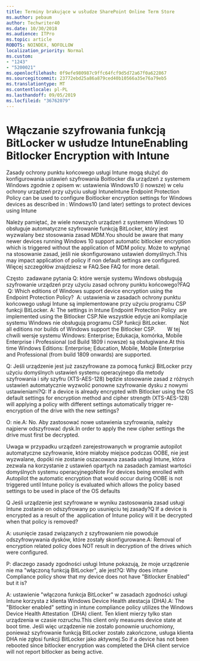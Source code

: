 ```yaml
---
title: Terminy brakujące w usłudze SharePoint Online Term Store
ms.author: pebaum
author: Techwriter40
ms.date: 10/30/2018
ms.audience: ITPro
ms.topic: article
ROBOTS: NOINDEX, NOFOLLOW
localization_priority: Normal
ms.custom:
- "1243"
- "5200021"
ms.openlocfilehash: 0f9efe980987c9ffc64fcf9d5d72a67f0a622867
ms.sourcegitcommit: 23772ebd25a86a879ced40b10566a35e76a79eb5
ms.translationtype: MT
ms.contentlocale: pl-PL
ms.lasthandoff: 09/05/2019
ms.locfileid: "36762079"
---
```

# <a name="enabling-bitlocker-encryption-with-intune"></a><span data-ttu-id="5e7f1-102">Włączanie szyfrowania funkcją BitLocker w usłudze Intune</span><span class="sxs-lookup"><span data-stu-id="5e7f1-102">Enabling Bitlocker Encryption with Intune</span></span>

<span data-ttu-id="5e7f1-103">Zasady ochrony punktu końcowego usługi Intune mogą służyć do konfigurowania ustawień szyfrowania Boitlocker dla urządzeń z systemem Windows zgodnie z opisem w: ustawienia Windows10 (i nowsze) w celu ochrony urządzeń przy użyciu usługi Intune</span><span class="sxs-lookup"><span data-stu-id="5e7f1-103">Intune Endpoint Protection Policy can be used to configure Boitlocker encryption settings for Windows devices as described in : Windows10 (and later) settings to protect devices using Intune</span></span>

<span data-ttu-id="5e7f1-104">Należy pamiętać, że wiele nowszych urządzeń z systemem Windows 10 obsługuje automatyczne szyfrowanie funkcją BitLocker, który jest wyzwalany bez stosowania zasad MDM.</span><span class="sxs-lookup"><span data-stu-id="5e7f1-104">You should be aware that many newer devices running Windows 10 support automatic bitlocker encryption which is triggered without the application of MDM policy.</span></span> <span data-ttu-id="5e7f1-105">Może to wpłynąć na stosowanie zasad, jeśli nie skonfigurowano ustawień domyślnych.</span><span class="sxs-lookup"><span data-stu-id="5e7f1-105">This may impact application of policy if non default settings are configured.</span></span> <span data-ttu-id="5e7f1-106">Więcej szczegółów znajdziesz w FAQ.</span><span class="sxs-lookup"><span data-stu-id="5e7f1-106">See FAQ for more detail.</span></span>


<span data-ttu-id="5e7f1-107">Często  zadawane pytania Q: które wersje systemu Windows obsługują szyfrowanie urządzeń przy użyciu zasad ochrony punktu końcowego?</span><span class="sxs-lookup"><span data-stu-id="5e7f1-107">FAQ  Q: Which editions of Windows support device encryption using the Endpoint Protection Policy?</span></span>
<span data-ttu-id="5e7f1-108"> A: ustawienia w zasadach ochrony punktu końcowego usługi Intune są implementowane przy użyciu programu CSP funkcji BitLocker.</span><span class="sxs-lookup"><span data-stu-id="5e7f1-108"> A: The settings in Intune Endpoint Protection Policy  are implemented using the Bitlocker CSP.</span></span><span data-ttu-id="5e7f1-109">Nie wszystkie edycje ani kompilacje systemu Windows nie obsługują programu CSP funkcji BitLocker. 
     </span><span class="sxs-lookup"><span data-stu-id="5e7f1-109">  Not all editions nor builds of Windows support the Bitlocker CSP. 
     </span></span> <span data-ttu-id="5e7f1-110">W tej chwili wersje systemu Windows: Enterprise; Edukacja, komórka, Mobile Enterprise i Professional (od Build 1809 i nowsze) są obsługiwane.</span><span class="sxs-lookup"><span data-stu-id="5e7f1-110">At this time Windows Editions: Enterprise; Education, Mobile, Mobile Enterprise and Professional (from build 1809 onwards) are supported.</span></span>




<span data-ttu-id="5e7f1-111">Q: Jeśli urządzenie jest już zaszyfrowane za pomocą funkcji BitLocker przy użyciu domyślnych ustawień systemu operacyjnego dla metody szyfrowania i siły szyfru (XTS-AES-128) będzie stosowanie zasad z różnych ustawień automatycznie wyzwolić ponowne szyfrowanie dysku z nowymi ustawieniami?</span><span class="sxs-lookup"><span data-stu-id="5e7f1-111">Q: If a device is already encrypted with Bitlocker using the OS default settings for encryption method and cipher strength (XTS-AES-128)  will applying a policy with different settings automatically trigger re-encryption of the drive with the new settings?</span></span>

<span data-ttu-id="5e7f1-112">O: nie.</span><span class="sxs-lookup"><span data-stu-id="5e7f1-112">A: No.</span></span> <span data-ttu-id="5e7f1-113">Aby zastosować nowe ustawienia szyfrowania, należy najpierw odszyfrować dysk.</span><span class="sxs-lookup"><span data-stu-id="5e7f1-113">In order to apply the new cipher settings the drive must first be decrypted.</span></span>

<span data-ttu-id="5e7f1-114">Uwaga w przypadku urządzeń zarejestrowanych w programie autopilot automatyczne szyfrowanie, które miałoby miejsce podczas OOBE, nie jest wyzwalane, dopóki nie zostanie oszacowana zasada usługi Intune, która zezwala na korzystanie z ustawień opartych na zasadach zamiast wartości domyślnych systemu operacyjnego</span><span class="sxs-lookup"><span data-stu-id="5e7f1-114">Note For devices being enrolled with Autopilot the automatic encryption that would occur during OOBE is not triggered until Intune policy is evaluated which allows the policy based settings to be used in place of the OS defaults</span></span>




<span data-ttu-id="5e7f1-115">Q Jeśli urządzenie jest szyfrowane w wyniku zastosowania zasad usługi Intune zostanie on odszyfrowany po usunięciu tej zasady?</span><span class="sxs-lookup"><span data-stu-id="5e7f1-115">Q If a device is encrypted as a result of the  application of Intune policy will it be decrypted when that policy is removed?</span></span>

<span data-ttu-id="5e7f1-116">A: usunięcie zasad związanych z szyfrowaniem nie powoduje odszyfrowywania dysków, które zostały skonfigurowane.</span><span class="sxs-lookup"><span data-stu-id="5e7f1-116">A: Removal of encryption related policy does NOT result in decryption of the drives which were configured.</span></span>




<span data-ttu-id="5e7f1-117">P: dlaczego zasady zgodności usługi Intune pokazują, że moje urządzenie nie ma "włączoną funkcją BitLocker", ale jest?</span><span class="sxs-lookup"><span data-stu-id="5e7f1-117">Q: Why does intune Compliance policy show that my device does not have "Bitlocker Enabled" but it is?</span></span>

<span data-ttu-id="5e7f1-118">A: ustawienie "włączona funkcja BitLocker" w zasadach zgodności usługi Intune korzysta z klienta Windows Device Health atestacja (DHA).</span><span class="sxs-lookup"><span data-stu-id="5e7f1-118">A: The "Bitlocker enabled" setting in intune compliance policy utilizes the Windows Device Health Attestation  (DHA) client.</span></span> <span data-ttu-id="5e7f1-119">Ten klient mierzy tylko stan urządzenia w czasie rozruchu.</span><span class="sxs-lookup"><span data-stu-id="5e7f1-119">This client only measures device state at boot time.</span></span> <span data-ttu-id="5e7f1-120">Jeśli więc urządzenie nie zostało ponownie uruchomiony, ponieważ szyfrowanie funkcją BitLocker zostało zakończone, usługa klienta DHA nie zgłosi funkcji BitLocker jako aktywnej.</span><span class="sxs-lookup"><span data-stu-id="5e7f1-120">So if a device has not been rebooted since bitlocker encryption was completed the DHA client service will not report bitlocker as being active.</span></span>